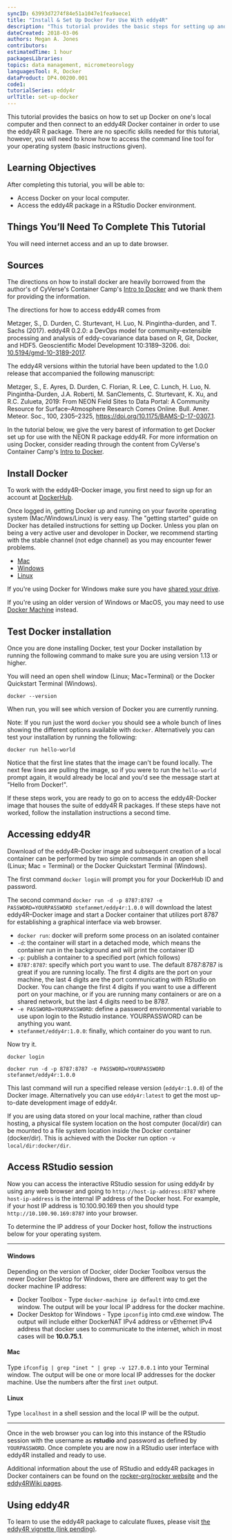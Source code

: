```yaml
---
syncID: 63993d7274f84e51a1047e1fea9aece1
title: "Install & Set Up Docker For Use With eddy4R"
description: "This tutorial provides the basic steps for setting up and using Docker to work with the eddy4R R package in a Docker container."
dateCreated: 2018-03-06
authors: Megan A. Jones
contributors: 
estimatedTime: 1 hour
packagesLibraries: 
topics: data management, micrometeorology
languagesTool: R, Docker
dataProduct: DP4.00200.001
code1: 
tutorialSeries: eddy4r
urlTitle: set-up-docker
---
```


This tutorial provides the basics on how to set up Docker on one's local computer
and then connect to an eddy4R Docker container in order to use the eddy4R R package. 
There are no specific skills needed for this tutorial, however, you will need to
know how to access the command line tool for your operating system 
(basic instructions given). 

<div id="ds-objectives" markdown="1">

## Learning Objectives
After completing this tutorial, you will be able to:

  * Access Docker on your local computer.
  * Access the eddy4R package in a RStudio Docker environment.
  
## Things You’ll Need To Complete This Tutorial
You will need internet access and an up to date browser.

## Sources

The directions on how to install docker are heavily borrowed from the author's 
of CyVerse's Container Camp's 
<a href="https://cyverse-container-camp-workshop-2018.readthedocs-hosted.com/en/latest/docker/dockerintro.html" target="_blank"> Intro to Docker</a> and we thank them for providing the information. 

The directions for how to access eddy4R comes from 

Metzger, S., D. Durden, C. Sturtevant, H. Luo, N. Pingintha-durden, and T. Sachs (2017). eddy4R 0.2.0: a DevOps model for community-extensible processing and analysis of eddy-covariance data based on R, Git, Docker, and HDF5. Geoscientific Model Development 10:3189–3206. doi: 
<a href="https://www.geosci-model-dev.net/10/3189/2017/" target="_blank">10.5194/gmd-10-3189-2017</a>. 

The eddy4R versions within the tutorial have been updated to the 1.0.0 release that accompanied the following manuscript:

Metzger, S., E. Ayres, D. Durden, C. Florian, R. Lee, C. Lunch, H. Luo, N. Pingintha-Durden, J.A. Roberti, M. SanClements, C. Sturtevant, K. Xu, and R.C. Zulueta, 2019: From NEON Field Sites to Data Portal: A Community Resource for Surface–Atmosphere Research Comes Online. Bull. Amer. Meteor. Soc., 100, 2305–2325, <a href="https://doi.org/10.1175/BAMS-D-17-0307.1" target="_blank">https://doi.org/10.1175/BAMS-D-17-0307.1</a>.

</div>



In the tutorial below, we give the very barest of information to get Docker set
up for use with the NEON R package eddy4R. For more information on using Docker, 
consider reading through the content from CyVerse's Container Camp's 
<a href="https://cyverse-container-camp-workshop-2018.readthedocs-hosted.com/en/latest/docker/dockerintro.html" target="_blank"> Intro to Docker</a>. 


## Install Docker

To work with the eddy4R–Docker image, you first need to sign up for an 
account at <a href="https://hub.docker.com/" target="_blank">DockerHub</a>. 

Once logged in, getting Docker up and running on your favorite operating system 
(Mac/Windows/Linux) is very easy. The "getting started" guide on Docker has 
detailed instructions for setting up Docker. Unless you plan on being a very
active user and devoloper in Docker, we recommend starting with the stable channel 
(not edge channel) as you may encounter fewer problems.  

* <a href="https://docs.docker.com/docker-for-mac/install/" target="_blank">Mac </a>
* <a href="https://docs.docker.com/docker-for-windows/install/" target="_blank">Windows </a>
* <a href="https://docs.docker.com/install/linux/docker-ce/ubuntu/" target="_blank">Linux</a>

If you're using Docker for Windows make sure you have 
<a href="https://docs.docker.com/docker-for-windows/#shared-drives" target="_blank">shared your drive</a>. 

If you're using an older version of Windows or MacOS, you may need to use 
<a href="https://docs.docker.com/machine/overview/" target="_blank">Docker Machine</a> 
instead. 

## Test Docker installation

Once you are done installing Docker, test your Docker installation by running 
the following command to make sure you are using version 1.13 or higher. 

You will need an open shell window (Linux; Mac=Terminal) or the Docker 
Quickstart Terminal (Windows).


    
    docker --version
    	

When run, you will see which version of Docker you are currently running.

Note: If you run just the word ``docker`` you should see a whole bunch of 
lines showing the different options available with ``docker``. Alternatively 
you can test your installation by running the following:


    
    docker run hello-world

Notice that the first line states that the image can't be found locally. The 
next few lines are pulling the image, so if you were to run the `hello-world` 
prompt again, it would already be local and you'd see the message start at 
"Hello from Docker!". 

If these steps work, you are ready to go on to access the 
eddy4R-Docker image that houses the suite of eddy4R R 
packages. If these steps have not worked, follow the installation 
instructions a second time. 

## Accessing eddy4R

Download of the eddy4R–Docker image and subsequent creation of a local container 
can be performed by two simple commands in an open shell (Linux; Mac = Terminal) 
or the Docker Quickstart Terminal (Windows). 

The first command `docker login` will prompt you for your DockerHub ID and password. 

The second command `docker run -d -p 8787:8787 -e PASSWORD=YOURPASSWORD stefanmet/eddy4r:1.0.0` will 
download the latest eddy4R–Docker image and start a Docker container that 
utilizes port 8787 for establishing a graphical interface via web browser.  

* `docker run`: docker will preform some process on an isolated container 
* `-d`: the container will start in a detached mode, which means the container 
run in the background and will print the container ID
* `-p`: publish a container to a specified port (which follows)
* `8787:8787`: specify which port you want to use. The default 8787:8787 
is great if you are running locally. The first 4 digits are the 
port on your machine, the last 4 digits are the port communicating with 
RStudio on Docker. You can change the first 4 digits if you want to use a 
different port on your machine, or if you are running many containers or 
are on a shared network, but the last 4 digits need to be 8787.
* `-e PASSWORD=YOURPASSWORD`: define a password environmental variable to use upon login to the Rstudio instance. YOURPASSWORD can be anything you want.
* `stefanmet/eddy4r:1.0.0`: finally, which container do you want to run. 

Now try it. 


    docker login 
    
    docker run -d -p 8787:8787 -e PASSWORD=YOURPASSWORD stefanmet/eddy4r:1.0.0

This last command will run a specified release version (`eddy4r:1.0.0`) of the 
Docker image. Alternatively you can use `eddy4r:latest` to get the most up-to-date 
development image of eddy4r. 

If you are using data stored on your local machine, rather than cloud hosting, a 
physical file system location on the host computer (local/dir) can be mounted 
to a file system location inside the Docker container (docker/dir). This is 
achieved with the Docker run option `-v local/dir:docker/dir`.


## Access RStudio session

Now you can access the interactive RStudio session for using eddy4r by using any
web browser and going to `http://host-ip-address:8787` where `host-ip-address` 
is the internal IP address of the Docker host. For example, if your host IP address 
is 10.100.90.169 then you should type `http://10.100.90.169:8787` into your browser. 

To determine the IP address of your Docker host, follow the instructions below 
for your operating system.

***
#### Windows
Depending on the version of Docker, older Docker Toolbox versus the newer Docker Desktop for Windows, there are different way to get the docker machine IP address:
* Docker Toolbox - Type `docker-machine ip default` into cmd.exe window. The output will be your local IP address for the docker machine. 
* Docker Desktop for Windows - Type `ipconfig` into cmd.exe window. The output will include either DockerNAT IPv4 address or vEthernet IPv4 address that docker uses to communicate to the internet, which in most cases will be **10.0.75.1**. 


#### Mac

Type `ifconfig | grep "inet " | grep -v 127.0.0.1` into your Terminal window. 
The output will be one or more local IP addresses for the docker machine. Use 
the numbers after the first `inet` output. 

#### Linux
Type `localhost` in a shell session and the local IP will be the output.

***

Once in the web browser you can log into this instance of the RStudio session 
with the username as **rstudio** and password as defined by `YOURPASSWORD`. Once complete you are now in 
a RStudio user interface with eddy4R installed and ready to use. 

Additional information about the use of RStudio and eddy4R packages in Docker 
containers can be found on the <a href="https://github.com/rocker-org/rocker/wiki/Using-the-RStudio-image" target="_blank">rocker-org/rocker website</a> and the <a href="https://github.com/NEONScience/eddy4R/wiki" target="_blank">eddy4RWiki pages</a>.

## Using eddy4R

To learn to use the eddy4R package to calculate fluxes, please visit <a href="https://w3id.org/smetzger/Metzger-et-al_2019_NEON-BAMS/tutorial" target="_blank">the eddy4R vignette (link pending)</a>.
